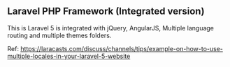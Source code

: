 ## Laravel PHP Framework (Integrated version)

This is Laravel 5 is integrated with jQuery, AngularJS, Multiple language routing and multiple themes folders.

Ref: https://laracasts.com/discuss/channels/tips/example-on-how-to-use-multiple-locales-in-your-laravel-5-website
